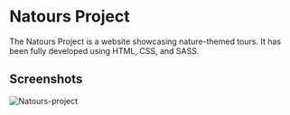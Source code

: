 
# Natours Project
The Natours Project is a website showcasing nature-themed tours. It has been fully developed using HTML, CSS, and SASS.

## Screenshots
![Natours-project](https://user-images.githubusercontent.com/56509182/131259405-ff0e964c-2958-407e-bbd5-277aabaec409.png)
